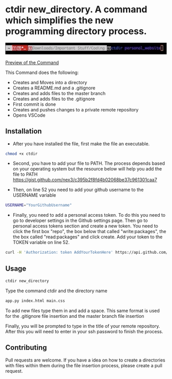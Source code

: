# ctdir new_directory. A command which simplifies the new programming directory process.


[![Preview of the Command](Main.png)](https://youtu.be/4-oUipozodc "Preview of the Command")

[Preview of the Command](Main.png)

This Command does the following:
* Creates and Moves into a directory
* Creates a README.md and a .gitignore
* Creates and adds files to the master branch
* Creates and adds files to the .gitignore
* First commit is done
* Creates and pushes changes to a private remote repository
* Opens VSCode 



## Installation

* After you have installed the file, first make the file an executable.
```bash
chmod +x ctdir
```

* Second, you have to add your file to PATH. The process depends based on your operating system but the resource below will help you add the file to PATH
https://gist.github.com/nex3/c395b2f8fd4b02068be37c961301caa7

* Then, on line 52 you need to add your github username to the USERNAME variable
```bash
USERNAME="YourGithubUsername"
```

* Finally, you need to add a personal access token. To do this you need to go to developer settings in the Github settings page. Then go to personal access tokens section and create a new token. You need to click the first box "repo", the box below that called "write:packages", the the box called "read:packages" and click create. Add your token to the TOKEN variable on line 52.
```bash
curl -H 'Authorization: token AddYourTokenHere' https://api.github.com/user/repos -d "$NEWVAR"
```
## Usage
```bash
ctdir new_directory
```
Type the command ctdir and the directory name
```bash
app.py index.html main.css
```
To add new files type them in and add a space. This same format is used for the .gitignore file insertion and the master branch file insertion

Finally, you will be prompted to type in the title of your remote repository. After this you will need to enter in your ssh password to finish the process.

## Contributing
Pull requests are welcome. If you have a idea on how to create a directories with files within them during the file insertion process, please create a pull request.

